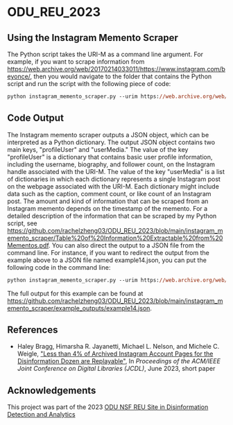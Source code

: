 ﻿# ODU_REU_2023
## Using the Instagram Memento Scraper
The Python script takes the URI-M as a command line argument. For example, if you want to scrape information from https://web.archive.org/web/20170214033011/https://www.instagram.com/beyonce/, then you would navigate to the folder that contains the Python script and run the script with the following piece of code:

```ps
python instagram_memento_scraper.py --urim https://web.archive.org/web/20170214033011/https://www.instagram.com/beyonce/
```
## Code Output
The Instagram memento scraper outputs a JSON object, which can be interpreted as a Python dictionary. The output JSON object contains two main keys, "profileUser" and "userMedia." The value of the key "profileUser" is a dictionary that contains basic user profile information, including the username, biography, and follower count, on the Instagram handle associated with the URI-M. The value of the key "userMedia" is a list of dictionaries in which each dictionary represents a single Instagram post on the webpage associated with the URI-M. Each dictionary might include data such as the caption, comment count, or like count of an Instagram post. The amount and kind of information that can be scraped from an Instagram memento depends on the timestamp of the memento. For a detailed description of the information that can be scraped by my Python script, see https://github.com/rachelzheng03/ODU_REU_2023/blob/main/instagram_memento_scraper/Table%20of%20Information%20Extractable%20from%20Mementos.pdf. You can also direct the output to a JSON file from the command line. For instance, if you want to redirect the output from the example above to a JSON file named example14.json, you can put the following code in the command line:

```ps
python instagram_memento_scraper.py --urim https://web.archive.org/web/20170214033011/https://www.instagram.com/beyonce/ > example14.json
```
The full output for this example can be found at https://github.com/rachelzheng03/ODU_REU_2023/blob/main/instagram_memento_scraper/example_outputs/example14.json.

## References
* Haley Bragg, Himarsha R. Jayanetti, Michael L. Nelson, and Michele C. Weigle, ["Less than 4% of Archived Instagram Account Pages for the Disinformation Dozen are Replayable"](https://www.cs.odu.edu/~mweigle/papers/bragg-jcdl2023-preprint.pdf), In *Proceedings of the ACM/IEEE Joint Conference on Digital Libraries (JCDL)*, June 2023, short paper

## Acknowledgements
This project was part of the 2023 [ODU NSF REU Site in Disinformation Detection and Analytics](https://oducsreu.github.io/)
